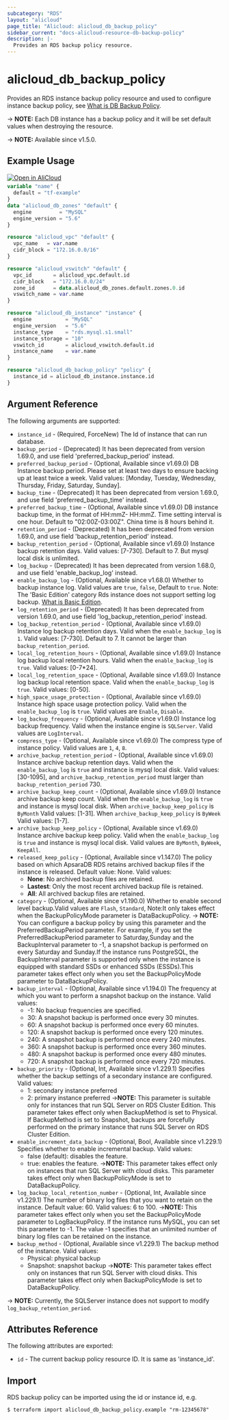 ```yaml
---
subcategory: "RDS"
layout: "alicloud"
page_title: "Alicloud: alicloud_db_backup_policy"
sidebar_current: "docs-alicloud-resource-db-backup-policy"
description: |-
  Provides an RDS backup policy resource.
---
```


# alicloud_db_backup_policy

Provides an RDS instance backup policy resource and used to configure instance backup policy, see [What is DB Backup Policy](https://www.alibabacloud.com/help/en/apsaradb-for-rds/latest/api-rds-2014-08-15-modifybackuppolicy).


-> **NOTE:** Each DB instance has a backup policy and it will be set default values when destroying the resource.

-> **NOTE:** Available since v1.5.0.

## Example Usage

<div style="display: block;margin-bottom: 40px;"><div class="oics-button" style="float: right;position: absolute;margin-bottom: 10px;">
  <a href="https://api.aliyun.com/api-tools/terraform?resource=alicloud_db_backup_policy&exampleId=18e9f7ca-02e6-8e35-5036-ddc188df6a4dd42066fb&activeTab=example&spm=docs.r.db_backup_policy.0.18e9f7ca02&intl_lang=EN_US" target="_blank">
    <img alt="Open in AliCloud" src="https://img.alicdn.com/imgextra/i1/O1CN01hjjqXv1uYUlY56FyX_!!6000000006049-55-tps-254-36.svg" style="max-height: 44px; max-width: 100%;">
  </a>
</div></div>

```terraform
variable "name" {
  default = "tf-example"
}
data "alicloud_db_zones" "default" {
  engine         = "MySQL"
  engine_version = "5.6"
}

resource "alicloud_vpc" "default" {
  vpc_name   = var.name
  cidr_block = "172.16.0.0/16"
}

resource "alicloud_vswitch" "default" {
  vpc_id       = alicloud_vpc.default.id
  cidr_block   = "172.16.0.0/24"
  zone_id      = data.alicloud_db_zones.default.zones.0.id
  vswitch_name = var.name
}

resource "alicloud_db_instance" "instance" {
  engine           = "MySQL"
  engine_version   = "5.6"
  instance_type    = "rds.mysql.s1.small"
  instance_storage = "10"
  vswitch_id       = alicloud_vswitch.default.id
  instance_name    = var.name
}

resource "alicloud_db_backup_policy" "policy" {
  instance_id = alicloud_db_instance.instance.id
}
```

## Argument Reference

The following arguments are supported:

* `instance_id` - (Required, ForceNew) The Id of instance that can run database.
* `backup_period` - (Deprecated) It has been deprecated from version 1.69.0, and use field 'preferred_backup_period' instead.
* `preferred_backup_period` - (Optional, Available since v1.69.0) DB Instance backup period. Please set at least two days to ensure backing up at least twice a week. Valid values: [Monday, Tuesday, Wednesday, Thursday, Friday, Saturday, Sunday].
* `backup_time` - (Deprecated) It has been deprecated from version 1.69.0, and use field 'preferred_backup_time' instead.
* `preferred_backup_time` - (Optional, Available since v1.69.0) DB instance backup time, in the format of HH:mmZ- HH:mmZ. Time setting interval is one hour. Default to "02:00Z-03:00Z". China time is 8 hours behind it.
* `retention_period` - (Deprecated) It has been deprecated from version 1.69.0, and use field 'backup_retention_period' instead.
* `backup_retention_period` - (Optional, Available since v1.69.0) Instance backup retention days. Valid values: [7-730]. Default to 7. But mysql local disk is unlimited.
* `log_backup` - (Deprecated) It has been deprecated from version 1.68.0, and use field 'enable_backup_log' instead.
* `enable_backup_log` - (Optional, Available since v1.68.0) Whether to backup instance log. Valid values are `true`, `false`, Default to `true`. Note: The 'Basic Edition' category Rds instance does not support setting log backup. [What is Basic Edition](https://www.alibabacloud.com/help/doc-detail/48980.htm).
* `log_retention_period` - (Deprecated) It has been deprecated from version 1.69.0, and use field 'log_backup_retention_period' instead.
* `log_backup_retention_period` - (Optional, Available since v1.69.0) Instance log backup retention days. Valid when the `enable_backup_log` is `1`. Valid values: [7-730]. Default to 7. It cannot be larger than `backup_retention_period`.
* `local_log_retention_hours` - (Optional, Available since v1.69.0) Instance log backup local retention hours. Valid when the `enable_backup_log` is `true`. Valid values: [0-7*24].
* `local_log_retention_space` - (Optional, Available since v1.69.0) Instance log backup local retention space. Valid when the `enable_backup_log` is `true`. Valid values: [0-50].
* `high_space_usage_protection` - (Optional, Available since v1.69.0) Instance high space usage protection policy. Valid when the `enable_backup_log` is `true`. Valid values are `Enable`, `Disable`.
* `log_backup_frequency` - (Optional, Available since v1.69.0) Instance log backup frequency. Valid when the instance engine is `SQLServer`. Valid values are `LogInterval`.
* `compress_type` - (Optional, Available since v1.69.0) The compress type of instance policy. Valid values are `1`, `4`, `8`.
* `archive_backup_retention_period` - (Optional, Available since v1.69.0) Instance archive backup retention days. Valid when the `enable_backup_log` is `true` and instance is mysql local disk. Valid values: [30-1095], and `archive_backup_retention_period` must larger than `backup_retention_period` 730.
* `archive_backup_keep_count` - (Optional, Available since v1.69.0) Instance archive backup keep count. Valid when the `enable_backup_log` is `true` and instance is mysql local disk. When `archive_backup_keep_policy` is `ByMonth` Valid values: [1-31]. When `archive_backup_keep_policy` is `ByWeek` Valid values: [1-7].
* `archive_backup_keep_policy` - (Optional, Available since v1.69.0) Instance archive backup keep policy. Valid when the `enable_backup_log` is `true` and instance is mysql local disk. Valid values are `ByMonth`, `ByWeek`, `KeepAll`.
* `released_keep_policy` - (Optional, Available since v1.147.0) The policy based on which ApsaraDB RDS retains archived backup files if the instance is released. Default value: None. Valid values:
  * **None**: No archived backup files are retained.
  * **Lastest**: Only the most recent archived backup file is retained.
  * **All**: All archived backup files are retained.
* `category` - (Optional, Available since v1.190.0) Whether to enable second level backup.Valid values are `Flash`, `Standard`, Note:It only takes effect when the BackupPolicyMode parameter is DataBackupPolicy.
  -> **NOTE:** You can configure a backup policy by using this parameter and the PreferredBackupPeriod parameter. For example, if you set the PreferredBackupPeriod parameter to Saturday,Sunday and the BackupInterval parameter to -1, a snapshot backup is performed on every Saturday and Sunday.If the instance runs PostgreSQL, the BackupInterval parameter is supported only when the instance is equipped with standard SSDs or enhanced SSDs (ESSDs).This parameter takes effect only when you set the BackupPolicyMode parameter to DataBackupPolicy.
* `backup_interval` - (Optional, Available since v1.194.0) The frequency at which you want to perform a snapshot backup on the instance. Valid values:
  - -1: No backup frequencies are specified.
  - 30: A snapshot backup is performed once every 30 minutes.
  - 60: A snapshot backup is performed once every 60 minutes.
  - 120: A snapshot backup is performed once every 120 minutes.
  - 240: A snapshot backup is performed once every 240 minutes.
  - 360: A snapshot backup is performed once every 360 minutes.
  - 480: A snapshot backup is performed once every 480 minutes.
  - 720: A snapshot backup is performed once every 720 minutes.
* `backup_priority` - (Optional, Int, Available since v1.229.1) Specifies whether the backup settings of a secondary instance are configured. Valid values:
  - 1: secondary instance preferred
  - 2: primary instance preferred
    ->**NOTE:** This parameter is suitable only for instances that run SQL Server on RDS Cluster Edition. This parameter takes effect only when BackupMethod is set to Physical. If BackupMethod is set to Snapshot, backups are forcefully performed on the primary instance that runs SQL Server on RDS Cluster Edition.
* `enable_increment_data_backup` - (Optional, Bool, Available since v1.229.1) Specifies whether to enable incremental backup. Valid values:
  - false (default): disables the feature.
  - true: enables the feature.
    ->**NOTE:** This parameter takes effect only on instances that run SQL Server with cloud disks. This parameter takes effect only when BackupPolicyMode is set to DataBackupPolicy.
* `log_backup_local_retention_number` - (Optional, Int, Available since v1.229.1)  The number of binary log files that you want to retain on the instance. Default value: 60. Valid values: 6 to 100.
  ->**NOTE:** This parameter takes effect only when you set the BackupPolicyMode parameter to LogBackupPolicy. If the instance runs MySQL, you can set this parameter to -1. The value -1 specifies that an unlimited number of binary log files can be retained on the instance.
* `backup_method` - (Optional, Available since v1.229.1)  The backup method of the instance. Valid values:
  - Physical: physical backup
  - Snapshot: snapshot backup
    ->**NOTE:** This parameter takes effect only on instances that run SQL Server with cloud disks. This parameter takes effect only when BackupPolicyMode is set to DataBackupPolicy.

-> **NOTE:** Currently, the SQLServer instance does not support to modify `log_backup_retention_period`.

## Attributes Reference

The following attributes are exported:

* `id` - The current backup policy resource ID. It is same as 'instance_id'.

## Import

RDS backup policy can be imported using the id or instance id, e.g.

```shell
$ terraform import alicloud_db_backup_policy.example "rm-12345678"
```